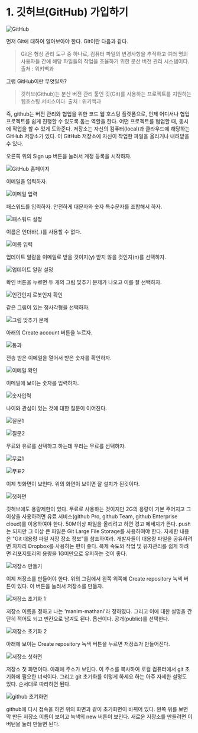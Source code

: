 # 1. 깃허브(GitHub) 가입하기

![GitHub](./github.png "GitHub")

먼저 Git에 대하여 알아보아야 한다. Git이란 다음과 같다.

> Git은 형상 관리 도구 중 하나로, 컴퓨터 파일의 변경사항을 추적하고 여러 명의 사용자들 간에 해당 파일들의 작업을 조율하기 위한 분산 버전 관리 시스템이다.
> 출처 : 위키백과

그럼 GitHub이란 무엇일까?

> 깃허브(Github)는 분산 버전 관리 툴인 깃(Git)를 사용하는 프로젝트를 지원하는 웹호스팅 서비스이다.
> 출처 : 위키백과

즉, github는 버전 관리와 협업을 위한 코드 웹 호스팅 플랫폼으로, 언제 어디서나 협업 프로젝트를 쉽게 진행할 수 있도록 돕는 역할을 한다. 어떤 프로젝트를 협업할 때, 동시에 작업을 할 수 있게 도와준다. 저장소는 자신의 컴퓨터(local)과 클라우드에 해당하는 GitHub 저장소가 있다. 이 GitHub 저장소에 자신이 작업한 파일을 올리거나 내려받을 수 있다.

오른쪽 위의 Sign up 버튼을 눌러서 계정 등록을 시작하자.

![GitHub 홈페이지](./img/Lecture1_img1.png "GitHub 홈페이지")

이메일을 입력하자.

![이메일 입력](./img/Lecture1_img2.png "이메일 입력")

패스워드를 입력하자. 안전하게 대문자와 숫자 특수문자를 조합해서 하자.

![패스워드 설정](./img/Lecture1_img3.png "패스워드 설정")

이름은 언더바(\_)를 사용할 수 없다.

![이름 입력](./img/Lecture1_img4.png "이름입력")

업데이트 알람을 이메일로 받을 것이지(y) 받지 않을 것인지(n)를 선택하자.

![업데이트 알람 설정](./img/Lecture1_img5.png "업데이트 알람설정")

확인 버튼을 누르면 두 개의 그림 맟추기 문제가 나오고 이를 잘 선택하자.

![인간인지 로봇인지 확인](./img/Lecture1_img6.png "인간인지 로봇인지 확인")

같은 그림이 있는 정사각형을 선택하자.

![그림 맞추기 문제](./img/Lecture1_img7.png "그림 맞추기 문제")

아래의 Create account 버튼을 누르자.

![통과](./img/Lecture1_img8.png "통과")

전송 받은 이메일을 열어서 받은 숫자를 확인하자.

![이메일 확인](./img/Lecture1_img9.png "이메일 확인")

이메일에 보이는 숫자를 입력하자.

![숫자입력](./img/Lecture1_img10.png "숫자입력")

나이와 관심이 있는 것에 대한 질문이 이어진다.

![질문1](./img/Lecture1_img11.png "질문1")

![질문2](./img/Lecture1_img12.png "질문2")

무료와 유료를 선택하고 하는데 우리는 무료를 선택하자.

![무료1](./img/Lecture1_img13.png "무료1")

![무표2](./img/Lecture1_img14.png "무료2")

이제 첫화면이 보인다. 위의 화면이 보이면 잘 설치가 된것이다.

![첫화면](./img/Lecture1_img15.png "첫화면")

깃허브에도 용량제한이 있다. 무료로 사용하는 것이지만 2G의 용량이 기본 주어지고 그 이상을 사용하려면 유료 서비스(github Pro, github Team, github Enterprise cloud)를 이용하여야 한다.
50M이상 파일을 올리려고 하면 경고 메세지가 뜬다. push는 되지만 그 이상 큰 파일은 Git Large File Storage를 사용하여야 한다. 자세한 내용은 "Git 대용량 파일 저장 장소 정보"를 참조하여라.
개발자들이 대용량 파일을 공유하려면 차자리 Dropbox를 사용하는 편이 좋다.
복제 속도와 작업 및 유지관리를 쉽게 하려면 리포지토리의 용량을 1G미만으로 유지하는 것이 좋다.

![저장소 만들기](./img/Lecture1_img16.png "저장소 만들기")

이제 저장소를 만들어야 한다. 위의 그림에서 왼쪽 위쪽에 Create repository 녹색 버튼이 있다. 이 버튼을 눌러서 저장소를 만들자.

![저장소 초기화 1](./img/Lecture1_img17.png "저장소 초기화 1")

저장소 이름을 정하고 나는 'manim-mathani'라 정하였다. 그리고 이에 대한 설명을 간단히 적어도 되고 빈칸으로 남겨도 된다. 욥션이다.
공개(public)를 선택한다.

![저장소 초기화 2](./img/Lecture1_img18.png "저장소 초기화 2")

아래에 보이는 Create repository 녹색 버튼을 누르면 저장소가 만들어진다.

![저장소 첫화면](./img/Lecture1_img19.png "저장소 첫화면")

저장소 첫 화면이다. 아래에 주소가 보인다. 이 주소를 복사하여 로컬 컴퓨터에서 git 초기화에 필요한 녀석이다. 그리고 git 초기화를 이렇게 하세요 하는 아주 자세한 설명도 있다. 순서대로 따라하면 된다.

![github 초기화면](./img/Lecture1_img20.png "github 초기화면")

github에 다시 접속을 하면 위의 화면과 같이 초기화면이 바뀌어 있다. 왼쪽 위를 보면 막 만든 저장소 이름이 보이고 녹색의 new 버튼이 보인다. 새로운 저장소를 만들려면 이 버턴을 눌러 만들면 된다.
